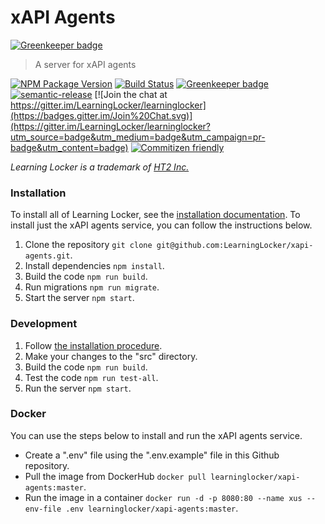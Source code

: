 # xAPI Agents

[![Greenkeeper badge](https://badges.greenkeeper.io/LearningLocker/xapi-agents.svg)](https://greenkeeper.io/)
> A server for xAPI agents

[![NPM Package Version](https://badge.fury.io/js/xapi-agents.svg)](https://www.npmjs.com/package/xapi-agents)
[![Build Status](https://travis-ci.org/LearningLocker/xapi-agents.svg?branch=master)](https://travis-ci.org/LearningLocker/xapi-agents)
[![Greenkeeper badge](https://badges.greenkeeper.io/LearningLocker/xapi-agents.svg)](https://greenkeeper.io/)
[![semantic-release](https://img.shields.io/badge/%20%20%F0%9F%93%A6%F0%9F%9A%80-semantic--release-e10079.svg)](https://github.com/semantic-release/semantic-release)
[![Join the chat at https://gitter.im/LearningLocker/learninglocker](https://badges.gitter.im/Join%20Chat.svg)](https://gitter.im/LearningLocker/learninglocker?utm_source=badge&utm_medium=badge&utm_campaign=pr-badge&utm_content=badge)
[![Commitizen friendly](https://img.shields.io/badge/commitizen-friendly-brightgreen.svg)](http://commitizen.github.io/cz-cli/)

*Learning Locker is a trademark of [HT2 Inc.](http://ht2.co.uk)*

### Installation
To install all of Learning Locker, see the [installation documentation](http://docs.learninglocker.net/guides-installing/). To install just the xAPI agents service, you can follow the instructions below.

1. Clone the repository `git clone git@github.com:LearningLocker/xapi-agents.git`.
1. Install dependencies `npm install`.
1. Build the code `npm run build`.
1. Run migrations `npm run migrate`.
1. Start the server `npm start`.

### Development
1. Follow [the installation procedure](#installation).
1. Make your changes to the "src" directory.
1. Build the code `npm run build`.
1. Test the code `npm run test-all`.
1. Run the server `npm start`.

### Docker
You can use the steps below to install and run the xAPI agents service.

- Create a ".env" file using the ".env.example" file in this Github repository.
- Pull the image from DockerHub `docker pull learninglocker/xapi-agents:master`.
- Run the image in a container `docker run -d -p 8080:80 --name xus --env-file .env learninglocker/xapi-agents:master`.
